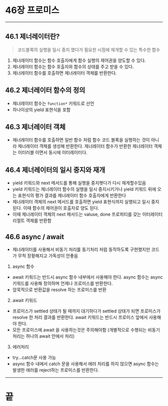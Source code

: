 # 46장 프로미스

---

## 46.1 제너레이터란?
> 코드블록의 실행을 일시 중지 했다가 필요한 시점에 재개할 수 있는 특수한 함수
1. 제너레이터 함수는 함수 호출자에게 함수 실행의 제어권을 양도할 수 있다.
2. 제너레이터 함수는 함수 호출자와 함수의 상태를 주고 받을 수 있다.
3. 제너레이터 함수를 호출하면 제너레이터 객체를 반환한다.
## 46.2 제너레이터 함수의 정의
- 제너레이터 함수는 ``function*`` 키워드로 선언
- 하나이상의 yield 표현식을 포함

## 46.3 제너레이터 객체
- 제너레이터 함수를 호출하면 일반 함수 처럼 함수 코드 블록을 실행하는 것이 아니라 제너레이터 객체를 생성해 반환한다. 제너레이터 함수가 반환한 제너레이터 객체는 이터러블 이면서 동시에 이터레이터다.
## 46.4 제너레이터의 일시 중지와 재개
- yield 키워드와 next 메서드를 통해 실행을 중지햇다가 다시 재게할수있음
- yield 키워드는 제너레이터 함수의 실행을 일시 중지시키거나 yield 키워드 뒤에 오는 표현식의 평가 결과를 제너레이터 함수 호출자에게 반환한다
- 제너레이터 객체의 next 메서드를 호출하면 yield 표현식까지 실행되고 일시 중지 된다. 이때 함수의 제어권이 호출자로 양도 된다.
- 이때 제너레이터 객체의 next 메서드는 valuse, done 프로피티를 갖는 이터레이터 리절트 객체를 반환함
## 46.6 async / await
- 제너레이터를 사용해서 비동기 처리를 동기처리 처럼 동작하도록 구현했지만 코드가 무척 장황해지고 가독성이 안좋음
1. async 함수
- await 키워드는 반드시 async 함수 내부에서 사용해야 한다. async 함수는 async 키워드를 사용해 정의하며 언제나 프로미스를 반환한다.
- 암묵적으로 반환값을 resolve 하는 프로미스를 반환
2. await 키워드
- 프로미스가 settled 상태가 될 때까지 대기하다가 settled 상태가 되면 프로미스가 resolve 한 처리 결과를 반환한다. await 키워드는 반드시 프로미스 앞에서 사용해야 한다.
- 모든 프로미스에 await 을 사용하는것은 주의해야함 (개별적으로 수행되는 비동기 처리는 하나의 await 안에서 처리)
3. 에러처리
- try...catch문 사용 가능
- async 함수 내에서 catch 문을 사용해서 에러 처리를 하지 않으면 async 함수는 발생한 에러를 reject하는 프로미스를 반환한다.
---
# 끝